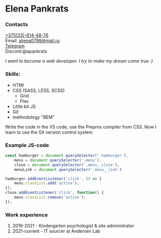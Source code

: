 # Elena Pankrats

### Contacts
[+375(33)-614-48-76](tel:+375336144876)  
Email: aliena0798@mail.ru  
[Telegram](https://t.me/leningo)  
Discord:@apankrats  

*I want to become a web developer. I try to make my dream come true :)*

### Skills:
* HTMl
* CSS (SASS, LESS, SCSS)
	 * Grid
	 * Flex
* Little bit JS
* Git
* methodology "BEM"

Write the code in the VS code, use the Prepros compiler from CSS. Now I learn to use the Git version control system

### Example JS-code
```javascript
const hamburger = document.querySelector('.hamburger'),
	menu = document.querySelector('.menu'),
	close = document.querySelector('.menu__close');
	menuLink = document.querySelector('.menu__link')

hamburger.addEventListener('click', () => {
	menu.classList.add('active');
});
close.addEventListener('click', function() {
	menu.classList.remove('active');
});
```

### Work experience
1. 2019-2021 - Kindergarten psychologist & site administrator
2. 2021-current - IT sourcer at Andersen Lab